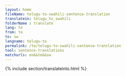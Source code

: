 ```yaml
---
layout: home
fileName: telugu-to-swahili-sentence-translation
translatein: telugu_to_swahili
folderName : translate
lang: te
from: te
to: sw
langname: telugu-to
permalink: /te/telugu-to-swahili-sentence-translation
tool: sentence-translations
matchurls: en&&te&&sw
---
```

{% include section/translateinto.html %}
